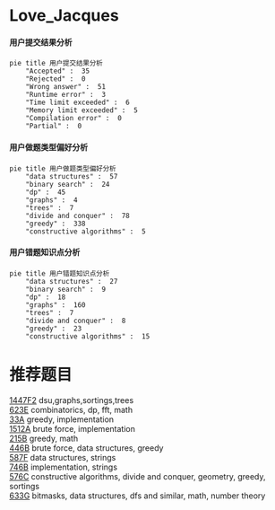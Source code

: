 # Love_Jacques

<!-- tabs:start -->



#### **用户提交结果分析**

```mermaid
pie title 用户提交结果分析
    "Accepted" :  35
    "Rejected" :  0
    "Wrong answer" :  51
    "Runtime error" :  3
    "Time limit exceeded" :  6
    "Memory limit exceeded" :  5
    "Compilation error" :  0
    "Partial" :  0
```

#### **用户做题类型偏好分析**

```mermaid
pie title 用户做题类型偏好分析
    "data structures" :  57
    "binary search" :  24
    "dp" :  45
    "graphs" :  4
    "trees" :  7
    "divide and conquer" :  78
    "greedy" :  338
    "constructive algorithms" :  5
```
#### **用户错题知识点分析**

```mermaid
pie title 用户错题知识点分析
    "data structures" :  27
    "binary search" :  9
    "dp" :  18
    "graphs" :  160
    "trees" :  7
    "divide and conquer" :  8
    "greedy" :  23
    "constructive algorithms" :  15
```



<!-- tabs:end -->
# 推荐题目
[1447F2](https://codeforces.com/contest/1447F/problem/2)		dsu,graphs,sortings,trees		  
[623E](https://codeforces.com/contest/623/problem/E)		combinatorics,
                        dp,
                        fft,
                        math		  
[33A](https://codeforces.com/contest/33/problem/A)		greedy,
                        implementation		  
[1512A](https://codeforces.com/contest/1512/problem/A)		brute force,
                        implementation		  
[215B](https://codeforces.com/contest/215/problem/B)		greedy,
                        math		  
[446B](https://codeforces.com/contest/446/problem/B)		brute force,
                        data structures,
                        greedy		  
[587F](https://codeforces.com/contest/587/problem/F)		data structures,
                        strings		  
[746B](https://codeforces.com/contest/746/problem/B)		implementation,
                        strings		  
[576C](https://codeforces.com/contest/576/problem/C)		constructive algorithms,
                        divide and conquer,
                        geometry,
                        greedy,
                        sortings		  
[633G](https://codeforces.com/contest/633/problem/G)		bitmasks,
                        data structures,
                        dfs and similar,
                        math,
                        number theory		  
